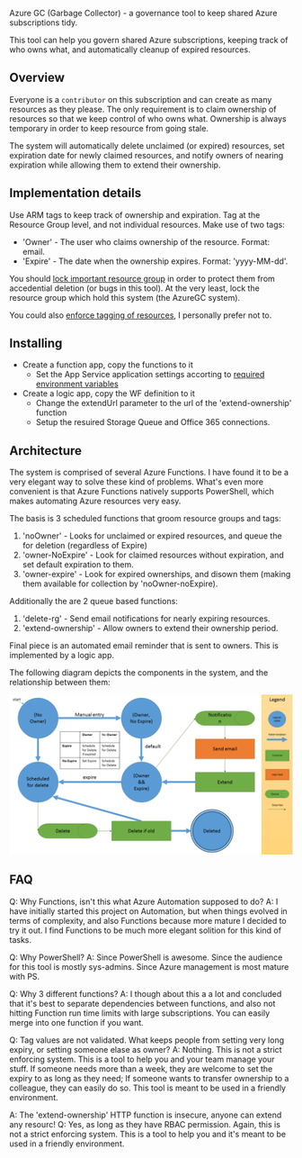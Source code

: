 Azure GC (Garbage Collector) - a governance tool to keep shared Azure subscriptions tidy. 

This tool can help you govern shared Azure subscriptions, keeping track of who owns what, and automatically cleanup of expired resources.

## Overview

Everyone is a `contributor` on this subscription and can create as many resources as they please. The only requirement is to claim ownership of resources so that we keep control of who owns what. Ownership is always temporary in order to keep resource from going stale.  

The system will automatically delete unclaimed (or expired) resources, set expiration date for newly claimed resources, and notify owners of nearing expiration while allowing them to extend their ownership.

## Implementation details

Use ARM tags to keep track of ownership and expiration. Tag at the Resource Group level, and not individual resources. Make use of two tags:

- 'Owner' - The user who claims ownership of the resource. Format: email.
- 'Expire' - The date when the ownership expires. Format: 'yyyy-MM-dd'.

You should [lock important resource group](https://docs.microsoft.com/en-us/azure/azure-resource-manager/resource-group-lock-resources) in order to protect them from accedential deletion (or bugs in this tool). At the very least, lock the resource group which hold this system (the AzureGC system).

You could also [enforce tagging of resources](https://docs.microsoft.com/en-us/azure/azure-resource-manager/resource-manager-policy#policy-definition-examples), I personally prefer not to.

## Installing

- Create a function app, copy the functions to it
  - Set the App Service application settings accorting to [required environment variables](Docs/environmentVariables.md)
- Create a logic app, copy the WF definition to it
  - Change the extendUrl parameter to the url of the 'extend-ownership' function
  - Setup the resuired Storage Queue and Office 365 connections.


## Architecture

The system is comprised of several Azure Functions. I have found it to be a very elegant way to solve these kind of problems. What's even more convenient is that Azure Functions natively supports PowerShell, which makes automating Azure resources very easy.

The basis is 3 scheduled functions that groom resource groups and tags: 

1. 'noOwner' - Looks for unclaimed or expired resources, and queue the for deletion (regardless of Expire)
2. 'owner-NoExpire' - Look for claimed resources without expiration, and set default expiration to them.
3. 'owner-expire' - Look for expired ownerships, and disown them (making them available for collection by 'noOwner-noExpire).

Additionally the are 2 queue based functions:

1. 'delete-rg' - Send email notifications for nearly expiring resources.
2. 'extend-ownership' - Allow owners to extend their ownership period.

Final piece is an automated email reminder that is sent to owners. This is implemented by a logic app.

The following diagram depicts the components in the system, and the relationship between them:

![](Docs/architecture.png)

## FAQ

Q: Why Functions, isn't this what Azure Automation supposed to do?
A: I have initially started this project on Automation, but when things evolved in terms of complexity, and also Functions because more mature I decided to try it out. I find Functions to be much more elegant solition for this kind of tasks.

Q: Why PowerShell?
A: Since PowerShell is awesome. Since the audience for this tool is mostly sys-admins. Since Azure management is most mature with PS.

Q: Why 3 different functions?
A: I though about this a a lot and concluded that it's best to separate dependencies between functions, and also not hitting Function run time limits with large subscriptions. You can easily merge into one function if you want.

Q: Tag values are not validated. What keeps people from setting very long expiry, or setting someone elase as owner?
A: Nothing. This is not a strict enforcing system. This is a tool to help you and your team manage your stuff. If someone needs more than a week, they are welcome to set the expiry to as long as they need; If someone wants to transfer ownership to a colleague, they can easily do so. This tool is meant to be used in a friendly environment.

A: The 'extend-ownership' HTTP function is insecure, anyone can extend any resourc!
Q: Yes, as long as they have RBAC permission. Again, this is not a strict enforcing system. This is a tool to help you and it's meant to be used in a friendly environment.